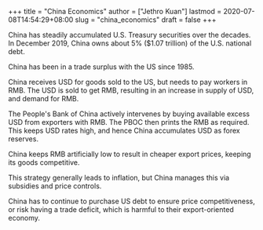 +++
title = "China Economics"
author = ["Jethro Kuan"]
lastmod = 2020-07-08T14:54:29+08:00
slug = "china_economics"
draft = false
+++

China has steadily accumulated U.S. Treasury securities over the decades. In December 2019, China owns about 5% (\$1.07 trillion) of the U.S. national debt.

China has been in a trade surplus with the US since 1985.

China receives USD for goods sold to the US, but needs to pay workers in RMB. The USD is sold to get RMB, resulting in an increase in supply of USD, and demand for RMB.

The People's Bank of China actively intervenes by buying available excess USD from exporters with RMB. The PBOC then prints the RMB as required. This keeps USD rates high, and hence China accumulates USD as forex reserves.

China keeps RMB artificially low to result in cheaper export prices, keeping its goods competitive.

This strategy generally leads to inflation, but China manages this via subsidies and price controls.

China has to continue to purchase US debt to ensure price competitiveness, or risk having a trade deficit, which is harmful to their export-oriented economy.
